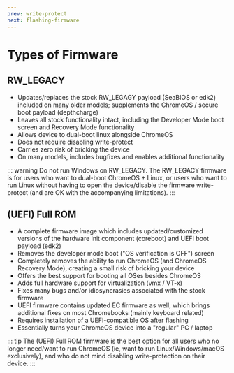 ```yaml
---
prev: write-protect
next: flashing-firmware
---
```


# Types of Firmware

## RW_LEGACY

- Updates/replaces the stock RW_LEGAGY payload (SeaBIOS or edk2) included on many older models; supplements the ChromeOS / secure boot payload (depthcharge)
- Leaves all stock functionality intact, including the Developer Mode boot screen and Recovery Mode functionality
- Allows device to dual-boot linux alongside ChromeOS
- Does not require disabling write-protect
- Carries zero risk of bricking the device
- On many models, includes bugfixes and enables additional functionality

::: warning
Do not run Windows on RW_LEGACY. The RW_LEGACY firmware is for users who want to dual-boot ChromeOS + Linux, or users who want to run Linux without having to open the device/disable the firmware write-protect (and are OK with the accompanying limitations).
:::

## (UEFI) Full ROM

- A complete firmware image which includes updated/customized versions of the hardware init component (coreboot) and UEFI boot payload (edk2)
- Removes the developer mode boot ("OS verification is OFF") screen
- Completely removes the ability to run ChromeOS (and ChromeOS Recovery Mode), creating a small risk of bricking your device
- Offers the best support for booting all OSes besides ChromeOS
- Adds full hardware support for virtualization (vmx / VT-x)
- Fixes many bugs and/or idiosyncrasies associated with the stock firmware
- UEFI firmware contains updated EC firmware as well, which brings additional fixes on most Chromebooks (mainly keyboard related)
- Requires installation of a UEFI-compatible OS after flashing
- Essentially turns your ChromeOS device into a "regular" PC / laptop

::: tip
The (UEFI) Full ROM firmware is the best option for all users who no longer need/want to run ChromeOS (ie, want to run Linux/Windows/macOS exclusively), and who do not mind disabling write-protection on their device.
:::
